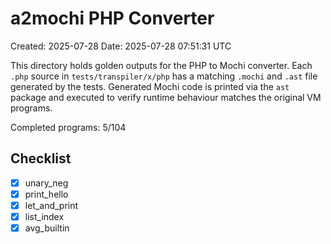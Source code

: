 # a2mochi PHP Converter

Created: 2025-07-28
Date: 2025-07-28 07:51:31 UTC

This directory holds golden outputs for the PHP to Mochi converter. Each `.php`
source in `tests/transpiler/x/php` has a matching `.mochi` and `.ast` file
generated by the tests. Generated Mochi code is printed via the `ast` package
and executed to verify runtime behaviour matches the original VM programs.

Completed programs: 5/104

## Checklist
- [x] unary_neg
- [x] print_hello
- [x] let_and_print
- [x] list_index
- [x] avg_builtin
